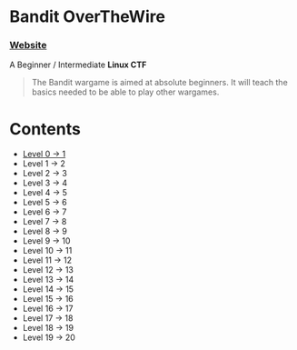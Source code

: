 # Bandit OverTheWire

### [Website](https://overthewire.org/wargames/bandit/)

A Beginner / Intermediate **Linux CTF**

> The Bandit wargame is aimed at absolute beginners. It will teach the basics needed to be able to play other wargames.

Contents
======
* [Level 0 -> 1](https://github.com/poodle/CTFs/tree/master/Bandit%20OverTheWire/Level%200-1)
* Level 1 -> 2
* Level 2 -> 3
* Level 3 -> 4
* Level 4 -> 5
* Level 5 -> 6
* Level 6 -> 7
* Level 7 -> 8
* Level 8 -> 9
* Level 9 -> 10
* Level 10 -> 11
* Level 11 -> 12
* Level 12 -> 13
* Level 13 -> 14
* Level 14 -> 15
* Level 15 -> 16
* Level 16 -> 17
* Level 17 -> 18
* Level 18 -> 19
* Level 19 -> 20

